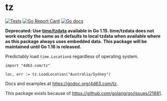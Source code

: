 # tz
[![Tests](https://github.com/leighmcculloch/go-tz/workflows/tests/badge.svg)](https://github.com/leighmcculloch/go-tz/actions)
[![Go Report Card](https://goreportcard.com/badge/github.com/leighmcculloch/go-tz)](https://goreportcard.com/report/github.com/leighmcculloch/go-tz)
[![Go docs](https://img.shields.io/badge/godoc-reference-blue.svg)](https://godoc.org/4d63.com/tz)

**Deprecated: Use [time/tzdata](https://golang.org/pkg/time/tzdata/) available in Go 1.15. time/tzdata does not work exactly the same as it defaults to local tzdata when available where as this package always uses embedded data.**
**This package will be maintained until Go 1.16 is released.**

Predictably load `time.Location`s regardless of operating system.

```
import "4d63.com/tz"
```

```
loc, err := tz.LoadLocation("Australia/Sydney")
```

Docs and examples at https://godoc.org/4d63.com/tz.

This package exists because of https://github.com/golang/go/issues/21881.
